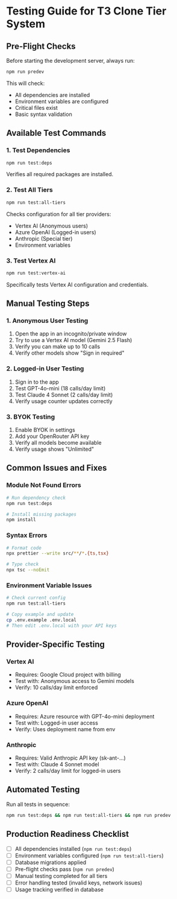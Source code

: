 # Testing Guide for T3 Clone Tier System

## Pre-Flight Checks

Before starting the development server, always run:
```bash
npm run predev
```

This will check:
- All dependencies are installed
- Environment variables are configured
- Critical files exist
- Basic syntax validation

## Available Test Commands

### 1. Test Dependencies
```bash
npm run test:deps
```
Verifies all required packages are installed.

### 2. Test All Tiers
```bash
npm run test:all-tiers
```
Checks configuration for all tier providers:
- Vertex AI (Anonymous users)
- Azure OpenAI (Logged-in users)
- Anthropic (Special tier)
- Environment variables

### 3. Test Vertex AI
```bash
npm run test:vertex-ai
```
Specifically tests Vertex AI configuration and credentials.

## Manual Testing Steps

### 1. Anonymous User Testing
1. Open the app in an incognito/private window
2. Try to use a Vertex AI model (Gemini 2.5 Flash)
3. Verify you can make up to 10 calls
4. Verify other models show "Sign in required"

### 2. Logged-in User Testing
1. Sign in to the app
2. Test GPT-4o-mini (18 calls/day limit)
3. Test Claude 4 Sonnet (2 calls/day limit)
4. Verify usage counter updates correctly

### 3. BYOK Testing
1. Enable BYOK in settings
2. Add your OpenRouter API key
3. Verify all models become available
4. Verify usage shows "Unlimited"

## Common Issues and Fixes

### Module Not Found Errors
```bash
# Run dependency check
npm run test:deps

# Install missing packages
npm install
```

### Syntax Errors
```bash
# Format code
npx prettier --write src/**/*.{ts,tsx}

# Type check
npx tsc --noEmit
```

### Environment Variable Issues
```bash
# Check current config
npm run test:all-tiers

# Copy example and update
cp .env.example .env.local
# Then edit .env.local with your API keys
```

## Provider-Specific Testing

### Vertex AI
- Requires: Google Cloud project with billing
- Test with: Anonymous access to Gemini models
- Verify: 10 calls/day limit enforced

### Azure OpenAI
- Requires: Azure resource with GPT-4o-mini deployment
- Test with: Logged-in user access
- Verify: Uses deployment name from env

### Anthropic
- Requires: Valid Anthropic API key (sk-ant-...)
- Test with: Claude 4 Sonnet model
- Verify: 2 calls/day limit for logged-in users

## Automated Testing

Run all tests in sequence:
```bash
npm run test:deps && npm run test:all-tiers && npm run predev
```

## Production Readiness Checklist

- [ ] All dependencies installed (`npm run test:deps`)
- [ ] Environment variables configured (`npm run test:all-tiers`)
- [ ] Database migrations applied
- [ ] Pre-flight checks pass (`npm run predev`)
- [ ] Manual testing completed for all tiers
- [ ] Error handling tested (invalid keys, network issues)
- [ ] Usage tracking verified in database